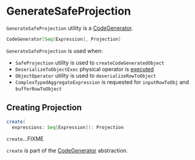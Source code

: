 # GenerateSafeProjection

`GenerateSafeProjection` utility is a [CodeGenerator](CodeGenerator.md).

```scala
CodeGenerator[Seq[Expression], Projection]
```

`GenerateSafeProjection` is used when:

* `SafeProjection` utility is used to `createCodeGeneratedObject`
* `DeserializeToObjectExec` physical operator is [executed](../physical-operators/DeserializeToObjectExec.md#doExecute)
* `ObjectOperator` utility is used to `deserializeRowToObject`
* `ComplexTypedAggregateExpression` is requested for `inputRowToObj` and `bufferRowToObject`

## <span id="create"> Creating Projection

```scala
create(
  expressions: Seq[Expression]): Projection
```

`create`...FIXME

`create` is part of the [CodeGenerator](CodeGenerator.md#create) abstraction.
